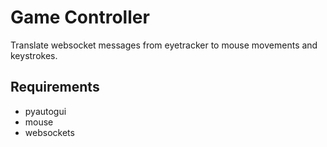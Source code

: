 # Game Controller

Translate websocket messages from eyetracker to mouse movements and keystrokes. 

## Requirements
- pyautogui
- mouse
- websockets
